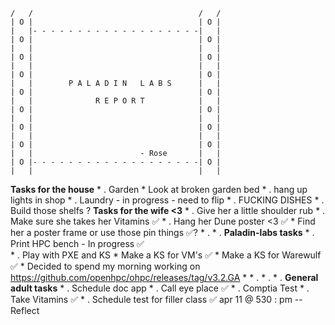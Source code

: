 ~~~
/   /                                     /   /
| O |                                     | O |
|   |- - - - - - - - - - - - - - - - - - -|   |
| O |                                     | O |
|   |                                     |   |
| O |                                     | O |
|   |                                     |   |
| O |                                     | O |
|   |        P A L A D I N   L A B S      |   |
| O |                                     | O |
|   |              R E P O R T            |   |
| O |                                     | O |
|   |                                     |   |
| O |                                     | O |
|   |                                     |   |
| O |                                     | O |
|   |                        - Rose       |   |
| O |- - - - - - - - - - - - - - - - - - -| O |
|   |                                     |   |
~~~

**Tasks for the house**
	* . Garden 
		* Look at broken garden bed
	* . hang up lights in shop 
	* . Laundry - in progress - need to flip
	* . FUCKING DISHES
	* . Build those shelfs ? 
**Tasks for the wife <3**
	* . Give her a little shoulder rub
	* . Make sure she takes her Vitamins ✅
	* . Hang her Dune poster <3 ✅
		* Find her a poster frame or use those pin things ✅?
	* .
	* .
**Paladin-labs tasks**
	* . Print HPC bench - In progress ✅  
	* . Play with PXE and KS
		* Make a KS for VM's ✅
		* Make a KS for Warewulf ✅
			* Decided to spend my morning working on https://github.com/openhpc/ohpc/releases/tag/v3.2.GA
		* 
	* . 
	* .
	* .
**General adult tasks**
	* . Schedule doc app
	* . Call eye place ✅
	* . Comptia Test 
	* . Take Vitamins ✅
	* . Schedule test for filler class ✅ apr 11 @ 530 : pm
-- Reflect 
